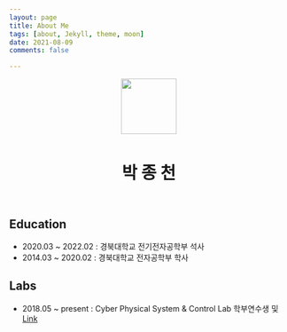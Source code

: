 ```yaml
---
layout: page
title: About Me
tags: [about, Jekyll, theme, moon]
date: 2021-08-09
comments: false

---
```

    
<p align="center"><img src="/assets/img/selfie.jpg" width="100"></p><br>
<p align="center"><span style='font-size: 30px'><b>박 종 천</b></span></p><br>
    
## Education

- 2020.03 ~ 2022.02 : 경북대학교 전기전자공학부 석사<br>
- 2014.03 ~ 2020.02 : 경북대학교 전자공학부 학사


## Labs
 
- 2018.05 ~ present : Cyber Physical System & Control Lab 학부연수생 및  [Link](http://cpsc-lab.github.io)
